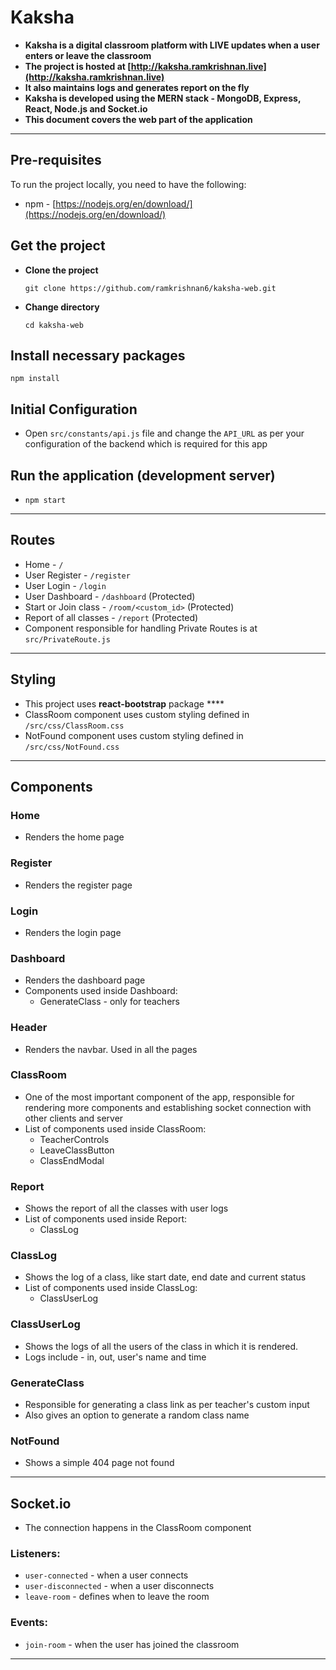 # Kaksha

-   **Kaksha is a digital classroom platform with LIVE updates when a user enters or leave the classroom**
-   **The project is hosted at [http://kaksha.ramkrishnan.live](http://kaksha.ramkrishnan.live)**
-   **It also maintains logs and generates report on the fly**
-   **Kaksha is developed using the MERN stack - MongoDB, Express, React, Node.js and Socket.io**
-   **This document covers the web part of the application**

---

## Pre-requisites

To run the project locally, you need to have the following:

-   npm - [https://nodejs.org/en/download/](https://nodejs.org/en/download/)

## Get the project

-   **Clone the project**

    `git clone https://github.com/ramkrishnan6/kaksha-web.git`

-   **Change directory**

    `cd kaksha-web`

## Install necessary packages

`npm install`

## Initial Configuration

-   Open `src/constants/api.js` file and change the `API_URL` as per your configuration of the backend which is required for this app

## Run the application (development server)

-   `npm start`

---

## Routes

-   Home - `/`
-   User Register - `/register`
-   User Login - `/login`
-   User Dashboard - `/dashboard` (Protected)
-   Start or Join class - `/room/<custom_id>` (Protected)
-   Report of all classes - `/report` (Protected)
-   Component responsible for handling Private Routes is at `src/PrivateRoute.js`

---

## Styling

-   This project uses **react-bootstrap** package \*\*\*\*
-   ClassRoom component uses custom styling defined in `/src/css/ClassRoom.css`
-   NotFound component uses custom styling defined in `/src/css/NotFound.css`

---

## Components

### Home

-   Renders the home page

### Register

-   Renders the register page

### Login

-   Renders the login page

### Dashboard

-   Renders the dashboard page
-   Components used inside Dashboard:
    -   GenerateClass - only for teachers

### Header

-   Renders the navbar. Used in all the pages

### ClassRoom

-   One of the most important component of the app, responsible for rendering more components and establishing socket connection with other clients and server
-   List of components used inside ClassRoom:
    -   TeacherControls
    -   LeaveClassButton
    -   ClassEndModal

### Report

-   Shows the report of all the classes with user logs
-   List of components used inside Report:
    -   ClassLog

### ClassLog

-   Shows the log of a class, like start date, end date and current status
-   List of components used inside ClassLog:
    -   ClassUserLog

### ClassUserLog

-   Shows the logs of all the users of the class in which it is rendered.
-   Logs include - in, out, user's name and time

### GenerateClass

-   Responsible for generating a class link as per teacher's custom input
-   Also gives an option to generate a random class name

### NotFound

-   Shows a simple 404 page not found

---

## Socket.io

-   The connection happens in the ClassRoom component

### Listeners:

-   `user-connected` - when a user connects
-   `user-disconnected` - when a user disconnects
-   `leave-room` - defines when to leave the room

### Events:

-   `join-room` - when the user has joined the classroom

---
